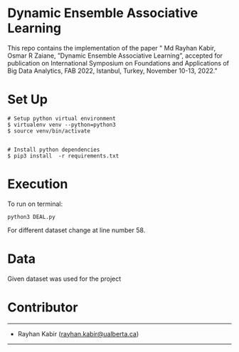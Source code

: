 # Dynamic Ensemble Associative Learning
This repo contains the implementation of the paper " Md Rayhan Kabir, Osmar R Zaiane, ”Dynamic Ensemble Associative
Learning”, accepted for publication on International Symposium on Foundations
and Applications of Big Data Analytics, FAB 2022, Istanbul,
Turkey, November 10-13, 2022."

# Set Up
```
# Setup python virtual environment
$ virtualenv venv --python=python3
$ source venv/bin/activate


# Install python dependencies
$ pip3 install  -r requirements.txt 

```
# Execution
To run on terminal: 
```
python3 DEAL.py
```
For different dataset change at line number 58.

# Data
Given dataset was used for the project

# Contributor
---
- Rayhan Kabir (rayhan.kabir@ualberta.ca)
---
